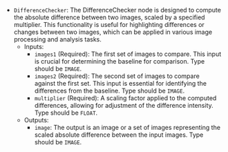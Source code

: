 - `DifferenceChecker`: The DifferenceChecker node is designed to compute the absolute difference between two images, scaled by a specified multiplier. This functionality is useful for highlighting differences or changes between two images, which can be applied in various image processing and analysis tasks.
    - Inputs:
        - `images1` (Required): The first set of images to compare. This input is crucial for determining the baseline for comparison. Type should be `IMAGE`.
        - `images2` (Required): The second set of images to compare against the first set. This input is essential for identifying the differences from the baseline. Type should be `IMAGE`.
        - `multiplier` (Required): A scaling factor applied to the computed differences, allowing for adjustment of the difference intensity. Type should be `FLOAT`.
    - Outputs:
        - `image`: The output is an image or a set of images representing the scaled absolute difference between the input images. Type should be `IMAGE`.
